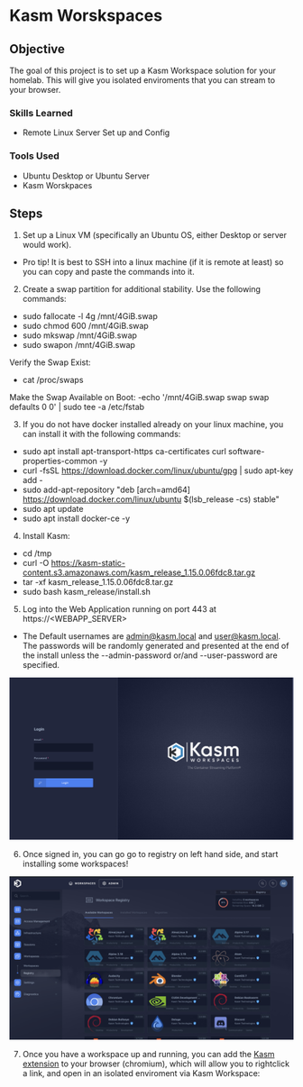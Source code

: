 # Kasm Worskspaces

## Objective

The goal of this project is to set up a Kasm Workspace solution for your homelab. This will give you isolated enviroments that you can stream to your browser.

### Skills Learned

- Remote Linux Server Set up and Config

### Tools Used

- Ubuntu Desktop or Ubuntu Server
- Kasm Worskpaces

## Steps

1. Set up a Linux VM (specifically an Ubuntu OS, either Desktop or server would work). 
 - Pro tip! It is best to SSH into a linux machine (if it is remote at least) so you can copy and paste the commands into it. 

2. Create a swap partition for additional stability. Use the following commands:

 - sudo fallocate -l 4g /mnt/4GiB.swap
 - sudo chmod 600 /mnt/4GiB.swap
 - sudo mkswap /mnt/4GiB.swap
 - sudo swapon /mnt/4GiB.swap

 Verify the Swap Exist:
 - cat /proc/swaps
 
 Make the Swap Available on Boot:
 -echo '/mnt/4GiB.swap swap swap defaults 0 0' | sudo tee -a /etc/fstab

3. If you do not have docker installed already on your linux machine, you can install it with the following commands:

 - sudo apt install apt-transport-https ca-certificates curl software-properties-common -y
 - curl -fsSL https://download.docker.com/linux/ubuntu/gpg | sudo apt-key add -
 - sudo add-apt-repository "deb [arch=amd64] https://download.docker.com/linux/ubuntu $(lsb_release -cs) stable"
 - sudo apt update
 - sudo apt install docker-ce -y 

4. Install Kasm:
 - cd /tmp
 - curl -O https://kasm-static-content.s3.amazonaws.com/kasm_release_1.15.0.06fdc8.tar.gz
 - tar -xf kasm_release_1.15.0.06fdc8.tar.gz
 - sudo bash kasm_release/install.sh

5. Log into the Web Application running on port 443 at https://<WEBAPP_SERVER>
 - The Default usernames are admin@kasm.local and user@kasm.local. The passwords will be randomly generated and presented at the end of the install unless the --admin-password or/and --user-password are specified. 

 ![A screen shot of the Kasm Workspace sign in dashbaord](image.png)

6. Once signed in, you can go go to registry on left hand side, and start installing some workspaces! 

 ![A screen shot showing the kasm workspace admin portal on the workspace registry page.](image-1.png)

7. Once you have a workspace up and running, you can add the [Kasm extension](https://chromewebstore.google.com/detail/kasm-open-in-isolation/pamimfbchojeflegdjgijcgnoghgfemn "Kasm extension") to your browser (chromium), which will allow you to rightclick a link, and open in an isolated enviroment via Kasm Workspace:


